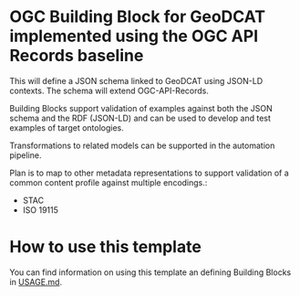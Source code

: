 # OGC Building Block for GeoDCAT implemented using the OGC API Records baseline

This will define a JSON schema linked to GeoDCAT using JSON-LD contexts.  The schema will extend OGC-API-Records.

Building Blocks support validation of examples against both the JSON schema and the RDF (JSON-LD) and can be used to develop and test examples of target ontologies.

Transformations to related models can be supported in the automation pipeline.

Plan is to map to other metadata representations to support validation of a common content profile against multiple encodings.:
 * STAC
 * ISO 19115
   


# How to use this template

You can find information on using this template an defining Building Blocks in [USAGE.md](USAGE.md).
